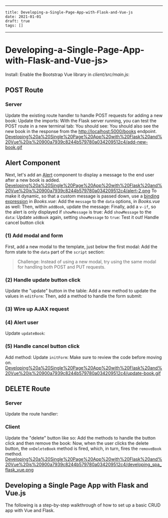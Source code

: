 
---
    title: Developing-a-Single-Page-App-with-Flask-and-Vue-js
    date: 2021-01-01    
    draft: true
    tags: []
---
# Developing-a-Single-Page-App-with-Flask-and-Vue-js>
Install:
Enable the Bootstrap Vue library in *client/src/main.js*:
## POST Route
### Server
Update the existing route handler to handle POST requests for adding a new book:
Update the imports:
With the Flask server running, you can test the POST route in a new terminal tab:
You should see:
You should also see the new book in the response from the [http://localhost:5000/books](http://localhost:5000/books) endpoint.
[Developing%20a%20Single%20Page%20App%20with%20Flask%20and%20Vue%20js%20900a7939c8244b579780a034209512c4/add-new-book.gif](Developing%20a%20Single%20Page%20App%20with%20Flask%20and%20Vue%20js%20900a7939c8244b579780a034209512c4/add-new-book.gif)
## Alert Component
Next, let's add an [Alert](https://bootstrap-vue.js.org/docs/components/alert/) component to display a message to the end user after a new book is added.
[Developing%20a%20Single%20Page%20App%20with%20Flask%20and%20Vue%20js%20900a7939c8244b579780a034209512c4/alert-2.png](Developing%20a%20Single%20Page%20App%20with%20Flask%20and%20Vue%20js%20900a7939c8244b579780a034209512c4/alert-2.png)
To make it dynamic, so that a custom message is passed down, use a [binding expression](https://vuejs.org/v2/guide/syntax.html#v-bind-Shorthand) in *Books.vue*:
Add the `message` to the `data` options, in *Books.vue* as well:
Then, within `addBook`, update the message:
Finally, add a `v-if`, so the alert is only displayed if `showMessage` is true:
Add `showMessage` to the `data`:
Update `addBook` again, setting `showMessage` to `true`:
Test it out!
Handle cancel button click
### (1) Add modal and form
First, add a new modal to the template, just below the first modal:
Add the form state to the `data` part of the `script` section:
> Challenge: Instead of using a new modal, try using the same modal for handling both POST and PUT requests.
>
### (2) Handle update button click
Update the "update" button in the table:
Add a new method to update the values in `editForm`:
Then, add a method to handle the form submit:
### (3) Wire up AJAX request
### (4) Alert user
Update `updateBook`:
### (5) Handle cancel button click
Add method:
Update `initForm`:
Make sure to review the code before moving on.
[Developing%20a%20Single%20Page%20App%20with%20Flask%20and%20Vue%20js%20900a7939c8244b579780a034209512c4/update-book.gif](Developing%20a%20Single%20Page%20App%20with%20Flask%20and%20Vue%20js%20900a7939c8244b579780a034209512c4/update-book.gif)
## DELETE Route
### Server
Update the route handler:
### Client
Update the "delete" button like so:
Add the methods to handle the button click and then remove the book:
Now, when the user clicks the delete button, the `onDeleteBook` method is fired, which, in turn, fires the `removeBook` method.
[Developing%20a%20Single%20Page%20App%20with%20Flask%20and%20Vue%20js%20900a7939c8244b579780a034209512c4/developing_spa_flask_vue.png](Developing%20a%20Single%20Page%20App%20with%20Flask%20and%20Vue%20js%20900a7939c8244b579780a034209512c4/developing_spa_flask_vue.png)
## Developing a Single Page App with Flask and Vue.js
The following is a step-by-step walkthrough of how to set up a basic CRUD app with Vue and Flask.
